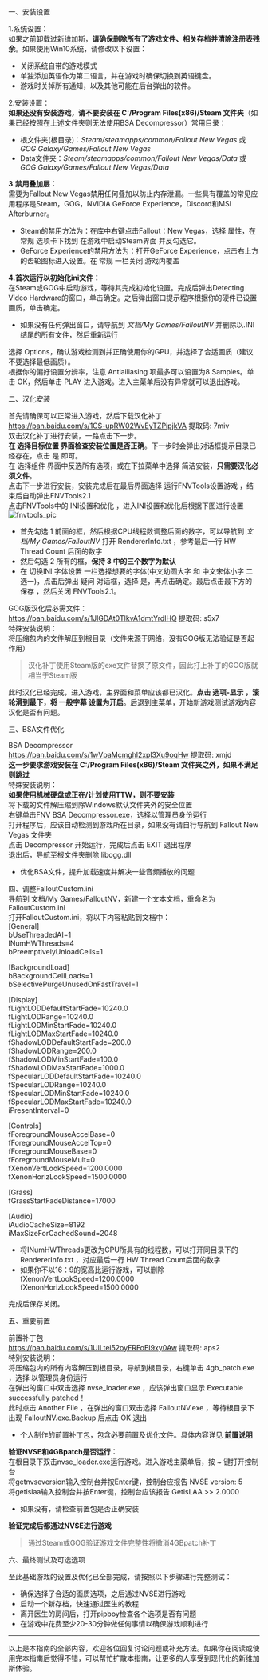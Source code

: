 <p class="has-line-data" data-line-start="0" data-line-end="1">一、安装设置</p>
<p class="has-line-data" data-line-start="2" data-line-end="4">1.系统设置：<br>
如果之前卸载过新维加斯，<strong>请确保删除所有了游戏文件、相关存档并清除注册表残余</strong>。如果使用Win10系统，请修改以下设置：</p>
<ul>
<li class="has-line-data" data-line-start="5" data-line-end="6">关闭系统自带的游戏模式</li>
<li class="has-line-data" data-line-start="6" data-line-end="7">单独添加英语作为第二语言，并在游戏时确保切换到英语键盘。</li>
<li class="has-line-data" data-line-start="7" data-line-end="9">游戏时关掉所有通知，以及其他可能在后台弹出的软件。</li>
</ul>
<p class="has-line-data" data-line-start="9" data-line-end="11">2.安装设置：<br>
<strong>如果还没有安装游戏，请不要安装在 C:/Program Files(x86)/Steam 文件夹</strong>（如果已经按照在上述文件夹则无法使用BSA Decompressor）常用目录：</p>
<ul>
<li class="has-line-data" data-line-start="12" data-line-end="13">根文件夹(根目录)：<em>Steam/steamapps/common/Fallout New Vegas</em> 或 <em>GOG Galaxy/Games/Fallout New Vegas</em></li>
<li class="has-line-data" data-line-start="13" data-line-end="15">Data文件夹：<em>Steam/steamapps/common/Fallout New Vegas/Data</em> 或 <em>GOG Galaxy/Games/Fallout New Vegas/Data</em></li>
</ul>
<p class="has-line-data" data-line-start="15" data-line-end="17"><strong>3.禁用叠加层：</strong><br>
需要为Fallout New Vegas禁用任何叠加以防止内存泄漏。一些具有覆盖的常见应用程序是Steam，GOG，NVIDIA GeForce Experience，Discord和MSI Afterburner。</p>
<ul>
<li class="has-line-data" data-line-start="18" data-line-end="19">Steam的禁用方法为：在库中右键点击Fallout：New Vegas，选择 属性，在 常规 选项卡下找到 在游戏中启动Steam界面 并反勾选它。</li>
<li class="has-line-data" data-line-start="19" data-line-end="21">GeForce Experience的禁用方法为：打开GeForce Experience，点击右上方的齿轮图标进入设置。在 常规 一栏关闭 游戏内覆盖</li>
</ul>
<p class="has-line-data" data-line-start="21" data-line-end="23"><strong>4.首次运行以初始化ini文件：</strong><br>
在Steam或GOG中启动游戏，等待其完成初始化设置。完成后弹出Detecting Video Hardware的窗口，单击确定。之后弹出窗口提示程序根据你的硬件已设置画质，单击确定。</p>
<ul>
<li class="has-line-data" data-line-start="24" data-line-end="26">如果没有任何弹出窗口，请导航到 <em>文档/My Games/FalloutNV</em> 并删除以.INI结尾的所有文件，然后重新运行</li>
</ul>
<p class="has-line-data" data-line-start="26" data-line-end="28">选择 Options，确认游戏检测到并正确使用你的GPU，并选择了合适画质（建议不要选择最低画质）。<br>
根据你的偏好设置分辨率，注意 Antiailiasing 项最多可以设置为8 Samples。单击 OK，然后单击 PLAY 进入游戏。进入主菜单后没有异常就可以退出游戏。</p>
<p class="has-line-data" data-line-start="29" data-line-end="30">二、汉化安装</p>
<p class="has-line-data" data-line-start="31" data-line-end="39">首先请确保可以正常进入游戏，然后下载汉化补丁<br>
<a href="https://pan.baidu.com/s/1CS-upRW02WvEyTZPipjkVA">https://pan.baidu.com/s/1CS-upRW02WvEyTZPipjkVA</a> 提取码: 7miv<br>
双击汉化补丁进行安装，一路点击下一步。<br>
<strong>在 选择目标位置 界面检查安装位置是否正确</strong>。下一步时会弹出对话框提示目录已经存在，点击 是 即可。<br>
在 选择组件 界面中反选所有选项，或在下拉菜单中选择 简洁安装，<strong>只需要汉化必须文件</strong>。<br>
点击下一步进行安装，安装完成后在最后界面选择 运行FNVTools设置游戏 ，结束后自动弹出FNVTools2.1<br>
点击FNVTools中的 INI设置和优化 ，进入INI设置和优化后根据下图进行设置<br>
<img src="https://github.com/feelbetterhua/nvguideline_cn/blob/master/fnvtools_pic.JPG?raw=true" alt="fnvtools_pic" title="fnvtools_pic"></p>
<ul>
<li class="has-line-data" data-line-start="39" data-line-end="40">首先勾选 1 前面的框，然后根据CPU线程数调整后面的数字，可以导航到 <em>文档/My Games/FalloutNV</em> 打开  RendererInfo.txt ，参考最后一行 HW Thread Count 后面的数字</li>
<li class="has-line-data" data-line-start="40" data-line-end="41">然后勾选 2 所有的框，<strong>保持 3 中的三个数字为默认</strong></li>
<li class="has-line-data" data-line-start="41" data-line-end="43">在 切换INI 字体设置 一栏选择想要的字体(中文幼圆大字 和 中文宋体小字 二选一)，点击后弹出 疑问 对话框，选择 是，再点击确定。最后点击最下方的 保存 ，然后关闭 FNVTools2.1。</li>
</ul>
<p class="has-line-data" data-line-start="43" data-line-end="47">GOG版汉化后必需文件：<br>
<a href="https://pan.baidu.com/s/1JlGDAt0TlkvA1dmtYrdIHQ">https://pan.baidu.com/s/1JlGDAt0TlkvA1dmtYrdIHQ</a> 提取码: s5x7<br>
特殊安装说明：<br>
将压缩包内的文件解压到根目录（文件来源于网络，没有GOG版无法验证是否起作用）</p>
<blockquote>
<p class="has-line-data" data-line-start="47" data-line-end="48">汉化补丁使用Steam版的exe文件替换了原文件，因此打上补丁的GOG版就相当于Steam版</p>
</blockquote>
<p class="has-line-data" data-line-start="49" data-line-end="50">此时汉化已经完成，进入游戏，主界面和菜单应该都已汉化。<strong>点击 选项-显示 ，滚轮滑到最下，将 一般字幕 设置为开启</strong>。后退到主菜单，开始新游戏测试游戏内容汉化是否有问题。</p>
<p class="has-line-data" data-line-start="51" data-line-end="52">三、BSA文件优化</p>
<p class="has-line-data" data-line-start="53" data-line-end="63">BSA Decompressor<br>
<a href="https://pan.baidu.com/s/1wVpaMcmghl2xpl3Xu9oqHw">https://pan.baidu.com/s/1wVpaMcmghl2xpl3Xu9oqHw</a> 提取码: xmjd<br>
<strong>这一步要求游戏安装在 C:/Program Files(x86)/Steam 文件夹之外，如果不满足则跳过</strong><br>
特殊安装说明：<br>
<strong>如果使用机械硬盘或正在/计划使用TTW，则不要安装</strong><br>
将下载的文件解压缩到除Windows默认文件夹外的安全位置<br>
右键单击FNV BSA Decompressor.exe，选择以管理员身份运行<br>
打开程序后，应该自动检测到游戏所在目录，如果没有请自行导航到 Fallout New Vegas 文件夹<br>
点击 Decompressor 开始运行，完成后点击 EXIT 退出程序<br>
退出后，导航至根文件夹删除 libogg.dll</p>
<ul>
<li class="has-line-data" data-line-start="64" data-line-end="66">优化BSA文件，提升加载速度并解决一些音频播放的问题</li>
</ul>
<p class="has-line-data" data-line-start="66" data-line-end="73">四、调整FalloutCustom.ini<br>
导航到 文档/My Games/FalloutNV，新建一个文本文档，重命名为FalloutCustom.ini<br>
打开FalloutCustom.ini，将以下内容粘贴到文档中：<br>
[General]<br>
bUseThreadedAI=1<br>
INumHWThreads=4<br>
bPreemptivelyUnloadCells=1</p>
<p class="has-line-data" data-line-start="74" data-line-end="77">[BackgroundLoad]<br>
bBackgroundCellLoads=1<br>
bSelectivePurgeUnusedOnFastTravel=1</p>
<p class="has-line-data" data-line-start="78" data-line-end="92">[Display]<br>
fLightLODDefaultStartFade=10240.0<br>
fLightLODRange=10240.0<br>
fLightLODMinStartFade=10240.0<br>
fLightLODMaxStartFade=10240.0<br>
fShadowLODDefaultStartFade=200.0<br>
fShadowLODRange=200.0<br>
fShadowLODMinStartFade=100.0<br>
fShadowLODMaxStartFade=1000.0<br>
fSpecularLODDefaultStartFade=10240.0<br>
fSpecularLODRange=10240.0<br>
fSpecularLODMinStartFade=10240.0<br>
fSpecularLODMaxStartFade=10240.0<br>
iPresentInterval=0</p>
<p class="has-line-data" data-line-start="93" data-line-end="100">[Controls]<br>
fForegroundMouseAccelBase=0<br>
fForegroundMouseAccelTop=0<br>
fForegroundMouseBase=0<br>
fForegroundMouseMult=0<br>
fXenonVertLookSpeed=1200.0000<br>
fXenonHorizLookSpeed=1500.0000</p>
<p class="has-line-data" data-line-start="101" data-line-end="103">[Grass]<br>
fGrassStartFadeDistance=17000</p>
<p class="has-line-data" data-line-start="104" data-line-end="107">[Audio]<br>
iAudioCacheSize=8192<br>
iMaxSizeForCachedSound=2048</p>
<ul>
<li class="has-line-data" data-line-start="108" data-line-end="109">将INumHWThreads更改为CPU所具有的线程数，可以打开同目录下的RendererInfo.txt ，对应最后一行 HW Thread Count后面的数字</li>
<li class="has-line-data" data-line-start="109" data-line-end="113">如果你不以16：9的宽高比运行游戏，可以删除<br>
fXenonVertLookSpeed=1200.0000<br>
fXenonHorizLookSpeed=1500.0000</li>
</ul>
<p class="has-line-data" data-line-start="113" data-line-end="114">完成后保存关闭。</p>
<p class="has-line-data" data-line-start="115" data-line-end="116">五、重要前置</p>
<p class="has-line-data" data-line-start="117" data-line-end="123">前置补丁包<br>
<a href="https://pan.baidu.com/s/1UlLtei52oyFRFoEI9xy0Aw">https://pan.baidu.com/s/1UlLtei52oyFRFoEI9xy0Aw</a> 提取码: aps2<br>
特别安装说明：<br>
将压缩包内的所有内容解压到根目录，导航到根目录，右键单击 4gb_patch.exe ，选择 以管理员身份运行<br>
在弹出的窗口中双击选择 nvse_loader.exe ，应该弹出窗口显示 Executable successfully patched！<br>
此时点击 Another File ，在弹出的窗口双击选择 FalloutNV.exe ，等待根目录下出现 FalloutNV.exe.Backup 后点击 OK 退出</p>
<ul>
<li class="has-line-data" data-line-start="124" data-line-end="126">个人制作的前置补丁包，包含必要前置及优化文件。具体内容详见 <strong><a href="https://github.com/feelbetterhua/nvguideline_cn/blob/master/mod_introduction.md" title="前置说明">前置说明</a></strong></li>
</ul>
<p class="has-line-data" data-line-start="126" data-line-end="130"><strong>验证NVSE和4GBpatch是否运行：</strong><br>
在根目录下双击nvse_loader.exe运行游戏。进入游戏主菜单后，按 ~ 键打开控制台<br>
将getnvseversion输入控制台并按Enter键，控制台应报告 NVSE version: 5<br>
将getislaa输入控制台并按Enter键，控制台应该报告 GetisLAA &gt;&gt; 2.0000</p>
<ul>
<li class="has-line-data" data-line-start="131" data-line-end="133">如果没有，请检查前置包是否正确安装</li>
</ul>
<p class="has-line-data" data-line-start="133" data-line-end="134"><strong>验证完成后都通过NVSE进行游戏</strong></p>
<blockquote>
<p class="has-line-data" data-line-start="134" data-line-end="135">通过Steam或GOG验证游戏文件完整性将撤消4GBpatch补丁</p>
</blockquote>
<p class="has-line-data" data-line-start="136" data-line-end="137">六、最终测试及可选选项</p>
<p class="has-line-data" data-line-start="138" data-line-end="139">至此基础游戏的设置及优化已全部完成，请按照以下步骤进行完整测试：</p>
<ul>
<li class="has-line-data" data-line-start="140" data-line-end="141">确保选择了合适的画质选项，之后通过NVSE进行游戏</li>
<li class="has-line-data" data-line-start="141" data-line-end="142">启动一个新存档，快速通过医生的教程</li>
<li class="has-line-data" data-line-start="142" data-line-end="143">离开医生的房间后，打开pipboy检查各个选项是否有问题</li>
<li class="has-line-data" data-line-start="143" data-line-end="145">在游戏中花费至少20-30分钟做任何事情以确保游戏顺利进行</li>
</ul>
<hr>
<p class="has-line-data" data-line-start="147" data-line-end="148">以上是本指南的全部内容，欢迎各位回复讨论问题或补充方法。如果你在阅读或使用完本指南后觉得不错，可以帮忙扩散本指南，让更多的人享受到现代化的新维加斯体验。</p>
